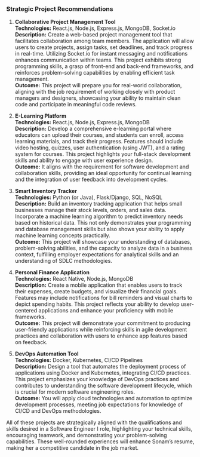 ### Strategic Project Recommendations

1. **Collaborative Project Management Tool**  
   **Technologies:** React.js, Node.js, Express.js, MongoDB, Socket.io  
   **Description:** Create a web-based project management tool that facilitates collaboration among team members. The application will allow users to create projects, assign tasks, set deadlines, and track progress in real-time. Utilizing Socket.io for instant messaging and notifications enhances communication within teams. This project exhibits strong programming skills, a grasp of front-end and back-end frameworks, and reinforces problem-solving capabilities by enabling efficient task management.  
   **Outcome:** This project will prepare you for real-world collaboration, aligning with the job requirement of working closely with product managers and designers, showcasing your ability to maintain clean code and participate in meaningful code reviews.  

2. **E-Learning Platform**  
   **Technologies:** React.js, Node.js, Express.js, MongoDB  
   **Description:** Develop a comprehensive e-learning portal where educators can upload their courses, and students can enroll, access learning materials, and track their progress. Features should include video hosting, quizzes, user authentication (using JWT), and a rating system for courses. This project highlights your full-stack development skills and ability to engage with user experience design.  
   **Outcome:** It aligns with the requirement for software development and collaboration skills, providing an ideal opportunity for continual learning and the integration of user feedback into development cycles.  

3. **Smart Inventory Tracker**  
   **Technologies:** Python (or Java), Flask/Django, SQL, NoSQL  
   **Description:** Build an inventory tracking application that helps small businesses manage their stock levels, orders, and sales data. Incorporate a machine learning algorithm to predict inventory needs based on historical data. This not only demonstrates your programming and database management skills but also shows your ability to apply machine learning concepts practically.  
   **Outcome:** This project will showcase your understanding of databases, problem-solving abilities, and the capacity to analyze data in a business context, fulfilling employer expectations for analytical skills and an understanding of SDLC methodologies.

4. **Personal Finance Application**  
   **Technologies:** React Native, Node.js, MongoDB  
   **Description:** Create a mobile application that enables users to track their expenses, create budgets, and visualize their financial goals. Features may include notifications for bill reminders and visual charts to depict spending habits. This project reflects your ability to develop user-centered applications and enhance your proficiency with mobile frameworks.  
   **Outcome:** This project will demonstrate your commitment to producing user-friendly applications while reinforcing skills in agile development practices and collaboration with users to enhance app features based on feedback.

5. **DevOps Automation Tool**  
   **Technologies:** Docker, Kubernetes, CI/CD Pipelines  
   **Description:** Design a tool that automates the deployment process of applications using Docker and Kubernetes, integrating CI/CD practices. This project emphasizes your knowledge of DevOps practices and contributes to understanding the software development lifecycle, which is crucial for modern software engineering roles.  
   **Outcome:** You will apply cloud technologies and automation to optimize development processes, meeting job expectations for knowledge of CI/CD and DevOps methodologies.

All of these projects are strategically aligned with the qualifications and skills desired in a Software Engineer I role, highlighting your technical skills, encouraging teamwork, and demonstrating your problem-solving capabilities. These well-rounded experiences will enhance Sonam’s resume, making her a competitive candidate in the job market.